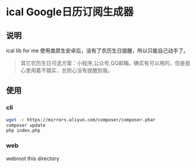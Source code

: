 # ical Google日历订阅生成器

## 说明

ical lib for me
使用类原生安卓后，没有了农历生日提醒，所以只能自己动手了。

> 其它农历生日可选方案：小程序,公众号,QQ邮箱。确实有可以用的，但是我心里用着不踏实，总担心没有提醒到我。

## 使用

### cli

```bash
wget -c https://mirrors.aliyun.com/composer/composer.phar
composer update
php index.php
```

### web

webroot this directory

